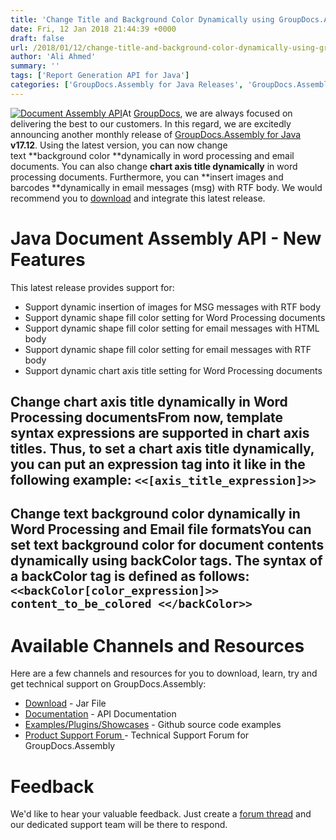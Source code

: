 ```yaml
---
title: 'Change Title and Background Color Dynamically using GroupDocs.Assembly for Java 17.12'
date: Fri, 12 Jan 2018 21:44:39 +0000
draft: false
url: /2018/01/12/change-title-and-background-color-dynamically-using-groupdocs.assembly-for-java-17.12/
author: 'Ali Ahmed'
summary: ''
tags: ['Report Generation API for Java']
categories: ['GroupDocs.Assembly for Java Releases', 'GroupDocs.Assembly Product Family']
---
```


[![Document Assembly API](http://blog.groupdocs.com/wp-content/uploads/sites/4/2017/03/groupdocs-assembly-java-1.png)](https://www.groupdocs.com/products/assembly/java)At [GroupDocs](https://www.groupdocs.com/), we are always focused on delivering the best to our customers. In this regard, we are excitedly announcing another monthly release of [GroupDocs.Assembly for Java](https://products.groupdocs.com/assembly/java) **v17.12**. Using the latest version, you can now change text **background color **dynamically in word processing and email documents. You can also change **chart axis title dynamically** in word processing documents. Furthermore, you can **insert images and barcodes **dynamically in email messages (msg) with RTF body. We would recommend you to [download](https://downloads.groupdocs.com/assembly/java) and integrate this latest release.

# Java Document Assembly API - New Features

This latest release provides support for:

*   Support dynamic insertion of images for MSG messages with RTF body
*   Support dynamic shape fill color setting for Word Processing documents
*   Support dynamic shape fill color setting for email messages with HTML body
*   Support dynamic shape fill color setting for email messages with RTF body
*   Support dynamic chart axis title setting for Word Processing documents

## Change chart axis title dynamically in Word Processing documentsFrom now, template syntax expressions are supported in chart axis titles. Thus, to set a chart axis title dynamically, you can put an expression tag into it like in the following example: `<<[axis_title_expression]>>`

## Change text background color dynamically in Word Processing and Email file formatsYou can set text background color for document contents dynamically using backColor tags. The syntax of a backColor tag is defined as follows: `<<backColor[color_expression]>> content_to_be_colored <</backColor>>`

# Available Channels and Resources

Here are a few channels and resources for you to download, learn, try and get technical support on GroupDocs.Assembly:

*   [Download](https://downloads.groupdocs.com/assembly/java "GroupDocs.Assembly for Java Downloads") - Jar File
*   [Documentation](https://docs.groupdocs.com/display/assemblyjava/Home "GroupDocs.Assembly for Java Documentation") - API Documentation
*   [Examples/Plugins/Showcases](https://github.com/groupdocs-assembly/GroupDocs.Assembly-for-Java "Document Generation for Java examples and showcases") - Github source code examples
*   [Product Support Forum ](https://forum.groupdocs.com/c/assembly "GroupDocs.Assembly for Java Support forum")\- Technical Support Forum for GroupDocs.Assembly

# Feedback

We'd like to hear your valuable feedback. Just create a [forum thread](https://forum.groupdocs.com/c/assembly "Technical Support Forum") and our dedicated support team will be there to respond.




